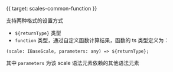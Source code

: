 {{ target: scales-common-function }}

支持两种格式的设置方式

- `${returnType}` 类型
- `function` 类型，通过自定义函数计算结果，函数的 ts 类型定义为：

```
(scale: IBaseScale, parameters: any) => ${returnType};
```

其中 `parameters` 为该 scale 语法元素依赖的其他语法元素
